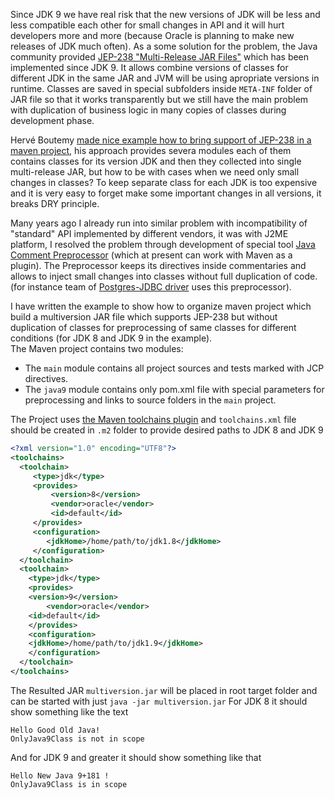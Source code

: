 Since JDK 9 we have real risk that the new versions of JDK will be less and less compatible each other for small changes in API and it will hurt developers more and more (because Oracle is planning to make new releases of JDK much often). As a some solution for the problem, the Java community provided [JEP-238 "Multi-Release JAR Files"](http://openjdk.java.net/jeps/238) which has been implemented since JDK 9. It allows combine versions of classes for different JDK  in the same JAR and JVM will be using apropriate versions in runtime. Classes are saved in special subfolders inside `META-INF` folder of JAR file so that it works transparently but we still have the main problem with duplication of business logic in many copies of classes during development phase.   

Hervé Boutemy [made nice example how to bring support of JEP-238 in a maven project](https://github.com/hboutemy/maven-jep238), his approach provides severa modules each of them contains classes for its version JDK and then they collected into single multi-release JAR, but how to be with cases when we need only small changes in classes? To keep separate class for each JDK is too expensive and it is very easy to forget make some important changes in all versions, it breaks DRY principle.  

Many years ago I already run into similar problem with incompatibility of "standard" API implemented by different vendors, it was with J2ME platform, I resolved the problem through development of special tool [Java Comment Preprocessor](https://github.com/raydac/java-comment-preprocessor) (which at present can work with Maven as a plugin). The Preprocessor keeps its directives inside commentaries and allows to inject small changes into classes without full duplication of code. (for instance team of [Postgres-JDBC driver](https://github.com/pgjdbc/pgjdbc) uses this preprocessor).

I have written the example to show how to organize maven project which build a multiversion JAR file which supports JEP-238 but without duplication of classes for preprocessing of same classes for different conditions (for JDK 8 and JDK 9 in the example).   
The Maven project contains two modules:
* The `main` module contains all project sources and tests marked with JCP directives.
* The `java9` module contains only pom.xml file with special parameters for preprocessing and links to source folders in the `main` project.
   
The Project uses [the Maven toolchains plugin](http://maven.apache.org/plugins/maven-toolchains-plugin/) and `toolchains.xml` file should be created in `.m2` folder to provide desired paths to JDK 8 and JDK 9
```xml
<?xml version="1.0" encoding="UTF8"?>
<toolchains>
  <toolchain>
     <type>jdk</type>
     <provides>
         <version>8</version>
         <vendor>oracle</vendor>
         <id>default</id>
     </provides>
     <configuration>
        <jdkHome>/home/path/to/jdk1.8</jdkHome>
     </configuration>
  </toolchain>
  <toolchain>
    <type>jdk</type>
    <provides>    
	<version>9</version>
        <vendor>oracle</vendor>
	<id>default</id>
    </provides>
    <configuration>
	<jdkHome>/home/path/to/jdk1.9</jdkHome>
    </configuration>
  </toolchain>
</toolchains>
```
The Resulted JAR `multiversion.jar` will be placed in root target folder and can be started with just `java -jar multiversion.jar`
For JDK 8 it should show something like the text
```
Hello Good Old Java!
OnlyJava9Class is not in scope
```
And for JDK 9 and greater it should show something like that
```
Hello New Java 9+181 !
OnlyJava9Class is in scope
```
